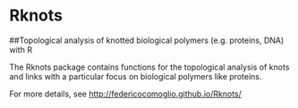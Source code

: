 Rknots
======

##Topological analysis of knotted biological polymers (e.g. proteins, DNA) with R

The Rknots package contains functions for the topological analysis of knots and links with a particular focus on biological polymers like proteins. 

For more details, see http://federicocomoglio.github.io/Rknots/